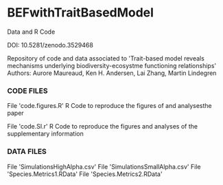 # BEFwithTraitBasedModel
Data and R Code

DOI: 10.5281/zenodo.3529468

Repository of code and data associated to 'Trait-based model reveals mechanisms underlying biodiversity-ecosystme functioning relationships'
Authors: Aurore Maureaud, Ken H. Andersen, Lai Zhang, Martin Lindegren


### CODE FILES
File 'code.figures.R'
R Code to reproduce the figures of and analysesthe paper

File 'code.SI.r'
R Code to reproduce the figures and analyses of the supplementary information


### DATA FILES
File 'SimulationsHighAlpha.csv'
File 'SimulationsSmallAlpha.csv'
File 'Species.Metrics1.RData'
File 'Species.Metrics2.RData'
